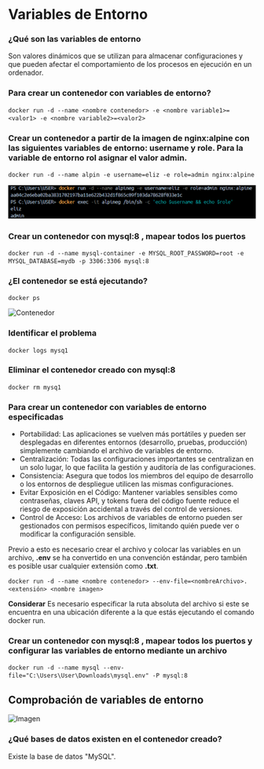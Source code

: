 # Variables de Entorno
### ¿Qué son las variables de entorno
Son valores dinámicos que se utilizan para almacenar configuraciones y que pueden afectar el comportamiento de los procesos en ejecución en un ordenador.

### Para crear un contenedor con variables de entorno?
```
docker run -d --name <nombre contenedor> -e <nombre variable1>=<valor1> -e <nombre variable2>=<valor2>
```

### Crear un contenedor a partir de la imagen de nginx:alpine con las siguientes variables de entorno: username y role. Para la variable de entorno rol asignar el valor admin.
```
docker run -d --name alpin -e username=eliz -e role=admin nginx:alpine
```
![Imagen](img/comandos.png)

### Crear un contenedor con mysql:8 , mapear todos los puertos
```
docker run -d --name mysql-container -e MYSQL_ROOT_PASSWORD=root -e MYSQL_DATABASE=mydb -p 3306:3306 mysql:8
```

### ¿El contenedor se está ejecutando?
```
docker ps
```

![Contenedor](contenedorEj.png)

### Identificar el problema
```
docker logs mysq1
```

### Eliminar el contenedor creado con mysql:8 
```
docker rm mysq1
```

### Para crear un contenedor con variables de entorno especificadas
- Portabilidad: Las aplicaciones se vuelven más portátiles y pueden ser desplegadas en diferentes entornos (desarrollo, pruebas, producción) simplemente cambiando el archivo de variables de entorno.
- Centralización: Todas las configuraciones importantes se centralizan en un solo lugar, lo que facilita la gestión y auditoría de las configuraciones.
- Consistencia: Asegura que todos los miembros del equipo de desarrollo o los entornos de despliegue utilicen las mismas configuraciones.
- Evitar Exposición en el Código: Mantener variables sensibles como contraseñas, claves API, y tokens fuera del código fuente reduce el riesgo de exposición accidental a través del control de versiones.
- Control de Acceso: Los archivos de variables de entorno pueden ser gestionados con permisos específicos, limitando quién puede ver o modificar la configuración sensible.

Previo a esto es necesario crear el archivo y colocar las variables en un archivo, **.env** se ha convertido en una convención estándar, pero también es posible usar cualquier extensión como **.txt**.
```
docker run -d --name <nombre contenedor> --env-file=<nombreArchivo>.<extensión> <nombre imagen>
```

**Considerar**
Es necesario especificar la ruta absoluta del archivo si este se encuentra en una ubicación diferente a la que estás ejecutando el comando docker run.

### Crear un contenedor con mysql:8 , mapear todos los puertos y configurar las variables de entorno mediante un archivo
```
docker run -d --name mysql --env-file="C:\Users\User\Downloads\mysql.env" -P mysql:8 
```

## Comprobación de variables de entorno
![Imagen](mysql.png)

### ¿Qué bases de datos existen en el contenedor creado?
Existe la base de datos "MySQL".
